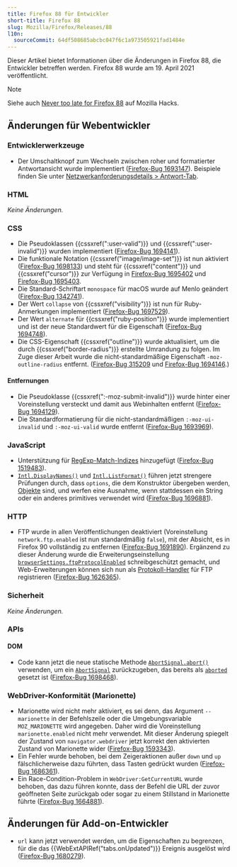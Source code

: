 ```yaml
---
title: Firefox 88 für Entwickler
short-title: Firefox 88
slug: Mozilla/Firefox/Releases/88
l10n:
  sourceCommit: 64df508685abcbc047f6c1a973505921fad1484e
---
```


Dieser Artikel bietet Informationen über die Änderungen in Firefox 88, die Entwickler betreffen werden. Firefox 88 wurde am 19. April 2021 veröffentlicht.

> [!NOTE]
> Siehe auch [Never too late for Firefox 88](https://hacks.mozilla.org/2021/04/never-too-late-for-firefox-88/) auf Mozilla Hacks.

## Änderungen für Webentwickler

### Entwicklerwerkzeuge

- Der Umschaltknopf zum Wechseln zwischen roher und formatierter Antwortansicht wurde implementiert ([Firefox-Bug 1693147](https://bugzil.la/1693147)). Beispiele finden Sie unter [Netzwerkanforderungsdetails > Antwort-Tab](https://firefox-source-docs.mozilla.org/devtools-user/network_monitor/request_details/index.html#response-tab).

### HTML

_Keine Änderungen._

### CSS

- Die Pseudoklassen {{cssxref(":user-valid")}} und {{cssxref(":user-invalid")}} wurden implementiert ([Firefox-Bug 1694141](https://bugzil.la/1694141)).
- Die funktionale Notation {{cssxref("image/image-set")}} ist nun aktiviert ([Firefox-Bug 1698133](https://bugzil.la/1698133)) und steht für {{cssxref("content")}} und {{cssxref("cursor")}} zur Verfügung in [Firefox-Bug 1695402](https://bugzil.la/1695402) und [Firefox-Bug 1695403](https://bugzil.la/1695403).
- Die Standard-Schriftart `monospace` für macOS wurde auf Menlo geändert ([Firefox-Bug 1342741](https://bugzil.la/1342741)).
- Der Wert `collapse` von {{cssxref("visibility")}} ist nun für Ruby-Anmerkungen implementiert ([Firefox-Bug 1697529](https://bugzil.la/1697529)).
- Der Wert `alternate` für {{cssxref("ruby-position")}} wurde implementiert und ist der neue Standardwert für die Eigenschaft ([Firefox-Bug 1694748](https://bugzil.la/1694748)).
- Die CSS-Eigenschaft {{cssxref("outline")}} wurde aktualisiert, um die durch {{cssxref("border-radius")}} erstellte Umrandung zu folgen. Im Zuge dieser Arbeit wurde die nicht-standardmäßige Eigenschaft `-moz-outline-radius` entfernt. ([Firefox-Bug 315209](https://bugzil.la/315209) und [Firefox-Bug 1694146](https://bugzil.la/1694146).)

#### Entfernungen

- Die Pseudoklasse {{cssxref(":-moz-submit-invalid")}} wurde hinter einer Voreinstellung versteckt und damit aus Webinhalten entfernt ([Firefox-Bug 1694129](https://bugzil.la/1694129)).
- Die Standardformatierung für die nicht-standardmäßigen `:-moz-ui-invalid` und `:-moz-ui-valid` wurde entfernt ([Firefox-Bug 1693969](https://bugzil.la/1693969)).

### JavaScript

- Unterstützung für [RegExp-Match-Indizes](/de/docs/Web/JavaScript/Reference/Global_Objects/RegExp/exec) hinzugefügt ([Firefox-Bug 1519483](https://bugzil.la/1519483)).
- [`Intl.DisplayNames()`](/de/docs/Web/JavaScript/Reference/Global_Objects/Intl/DisplayNames/DisplayNames) und [`Intl.ListFormat()`](/de/docs/Web/JavaScript/Reference/Global_Objects/Intl/ListFormat/ListFormat) führen jetzt strengere Prüfungen durch, dass `options`, die dem Konstruktor übergeben werden, [Objekte](/de/docs/Learn_web_development/Extensions/Advanced_JavaScript_objects) sind, und werfen eine Ausnahme, wenn stattdessen ein String oder ein anderes primitives verwendet wird ([Firefox-Bug 1696881](https://bugzil.la/1696881)).

### HTTP

- FTP wurde in allen Veröffentlichungen deaktiviert (Voreinstellung `network.ftp.enabled` ist nun standardmäßig `false`), mit der Absicht, es in Firefox 90 vollständig zu entfernen ([Firefox-Bug 1691890](https://bugzil.la/1691890)). Ergänzend zu dieser Änderung wurde die Erweiterungseinstellung [`browserSettings.ftpProtocolEnabled`](/de/docs/Mozilla/Add-ons/WebExtensions/API/browserSettings/ftpProtocolEnabled) schreibgeschützt gemacht, und Web-Erweiterungen können sich nun als [Protokoll-Handler](/de/docs/Mozilla/Add-ons/WebExtensions/manifest.json/protocol_handlers) für FTP registrieren ([Firefox-Bug 1626365](https://bugzil.la/1626365)).

### Sicherheit

_Keine Änderungen._

### APIs

#### DOM

- Code kann jetzt die neue statische Methode [`AbortSignal.abort()`](/de/docs/Web/API/AbortSignal/abort_static) verwenden, um ein [`AbortSignal`](/de/docs/Web/API/AbortSignal) zurückzugeben, das bereits als [`aborted`](/de/docs/Web/API/AbortSignal/aborted) gesetzt ist ([Firefox-Bug 1698468](https://bugzil.la/1698468)).

### WebDriver-Konformität (Marionette)

- Marionette wird nicht mehr aktiviert, es sei denn, das Argument `--marionette` in der Befehlszeile oder die Umgebungsvariable `MOZ_MARIONETTE` wird angegeben. Daher wird die Voreinstellung `marionette.enabled` nicht mehr verwendet. Mit dieser Änderung spiegelt der Zustand von `navigator.webdriver` jetzt korrekt den aktivierten Zustand von Marionette wider ([Firefox-Bug 1593343](https://bugzil.la/1593343)).
- Ein Fehler wurde behoben, bei dem Zeigeraktionen außer `down` und `up` fälschlicherweise dazu führten, dass Tasten gedrückt wurden ([Firefox-Bug 1686361](https://bugzil.la/1686361)).
- Ein Race-Condition-Problem in `WebDriver:GetCurrentURL` wurde behoben, das dazu führen konnte, dass der Befehl die URL der zuvor geöffneten Seite zurückgab oder sogar zu einem Stillstand in Marionette führte ([Firefox-Bug 1664881](https://bugzil.la/1664881)).

## Änderungen für Add-on-Entwickler

- `url` kann jetzt verwendet werden, um die Eigenschaften zu begrenzen, für die das {{WebExtAPIRef("tabs.onUpdated")}} Ereignis ausgelöst wird ([Firefox-Bug 1680279](https://bugzil.la/1680279)).
